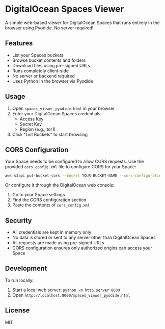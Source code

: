 # DigitalOcean Spaces Viewer

A simple web-based viewer for DigitalOcean Spaces that runs entirely in the browser using Pyodide. No server required!

## Features

- List your Spaces buckets
- Browse bucket contents and folders
- Download files using pre-signed URLs
- Runs completely client-side
- No server or backend required
- Uses Python in the browser via Pyodide

## Usage

1. Open `spaces_viewer_pyodide.html` in your browser
2. Enter your DigitalOcean Spaces credentials:
   - Access Key
   - Secret Key
   - Region (e.g., tor1)
3. Click "List Buckets" to start browsing

## CORS Configuration

Your Space needs to be configured to allow CORS requests. Use the provided `cors_config.xml` file to configure CORS for your Space:

```bash
aws s3api put-bucket-cors --bucket YOUR-BUCKET-NAME --cors-configuration file://cors_config.xml
```

Or configure it through the DigitalOcean web console:
1. Go to your Space settings
2. Find the CORS configuration section
3. Paste the contents of `cors_config.xml`

## Security

- All credentials are kept in memory only
- No data is stored or sent to any server other than DigitalOcean Spaces
- All requests are made using pre-signed URLs
- CORS configuration ensures only authorized origins can access your Space

## Development

To run locally:
1. Start a local web server: `python -m http.server 8000`
2. Open `http://localhost:8000/spaces_viewer_pyodide.html`

## License

MIT
